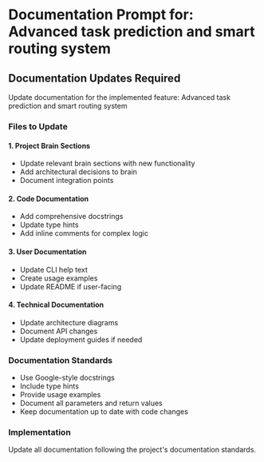 # Documentation Prompt for: Advanced task prediction and smart routing system

## Documentation Updates Required

Update documentation for the implemented feature: Advanced task prediction and smart routing system

### Files to Update

#### 1. Project Brain Sections
- Update relevant brain sections with new functionality
- Add architectural decisions to brain
- Document integration points

#### 2. Code Documentation
- Add comprehensive docstrings
- Update type hints
- Add inline comments for complex logic

#### 3. User Documentation
- Update CLI help text
- Create usage examples
- Update README if user-facing

#### 4. Technical Documentation
- Update architecture diagrams
- Document API changes
- Update deployment guides if needed

### Documentation Standards
- Use Google-style docstrings
- Include type hints
- Provide usage examples
- Document all parameters and return values
- Keep documentation up to date with code changes

### Implementation
Update all documentation following the project's documentation standards.
